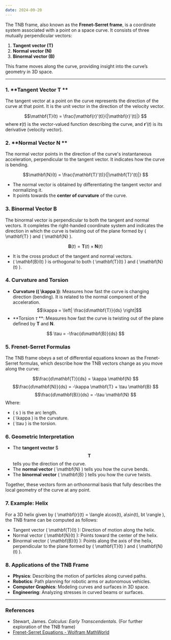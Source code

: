 ```yaml
---
date: 2024-09-20
---
```


The TNB frame, also known as the **Frenet-Serret frame**, is a coordinate system associated with a point on a space curve. It consists of three mutually perpendicular vectors:
1. **Tangent vector (T)**
2. **Normal vector (N)**
3. **Binormal vector (B)**

This frame moves along the curve, providing insight into the curve’s geometry in 3D space.

---

### 1. **Tangent Vector  $\mathbf{T}$ **

The tangent vector at a point on the curve represents the direction of the curve at that point. It is the unit vector in the direction of the velocity vector.

$$\mathbf{T}(t) = \frac{\mathbf{r}'(t)}{|\mathbf{r}'(t)|}
$$
where $\mathbf{r}(t)$ is the vector-valued function describing the curve, and $\mathbf{r}'(t)$ is its derivative (velocity vector).

### 2. **Normal Vector  $\mathbf{N}$ **

The normal vector points in the direction of the curve's instantaneous acceleration, perpendicular to the tangent vector. It indicates how the curve is bending.

$$\mathbf{N}(t) = \frac{\mathbf{T}'(t)}{|\mathbf{T}'(t)|}
$$
- The normal vector is obtained by differentiating the tangent vector and normalizing it.
- It points towards the **center of curvature** of the curve.

### 3. **Binormal Vector  $\mathbf{B}$**

The binormal vector is perpendicular to both the tangent and normal vectors. It completes the right-handed coordinate system and indicates the direction in which the curve is twisting out of the plane formed by \( \mathbf{T} \) and \( \mathbf{N} \).

$$\mathbf{B}(t) = \mathbf{T}(t) \times \mathbf{N}(t)
$$
- It is the cross product of the tangent and normal vectors.
- \( \mathbf{B}(t) \) is orthogonal to both \( \mathbf{T}(t) \) and \( \mathbf{N}(t) \).

### 4. **Curvature and Torsion**

- **Curvature (\( \kappa \))**: Measures how fast the curve is changing direction (bending). It is related to the normal component of the acceleration.
  $$\kappa = \left| \frac{d\mathbf{T}}{ds} \right|$$
- **Torsion $\tau$ **: Measures how fast the curve is twisting out of the plane defined by $\mathbf{T}$ and $\mathbf{N}$.

$$  \tau = -\frac{d\mathbf{B}}{ds}
$$
### 5. **Frenet-Serret Formulas**

The TNB frame obeys a set of differential equations known as the Frenet-Serret formulas, which describe how the TNB vectors change as you move along the curve:

$$\frac{d\mathbf{T}}{ds} = \kappa \mathbf{N}
$$
$$\frac{d\mathbf{N}}{ds} = -\kappa \mathbf{T} + \tau \mathbf{B}
$$
$$\frac{d\mathbf{B}}{ds} = -\tau \mathbf{N}
$$
Where:
- \( s \) is the arc length.
- \( \kappa \) is the curvature.
- \( \tau \) is the torsion.

### 6. **Geometric Interpretation**

- The **tangent vector** $$$ \mathbf{T}$$  tells you the direction of the curve.
- The **normal vector** \( \mathbf{N} \) tells you how the curve bends.
- The **binormal vector** \( \mathbf{B} \) tells you how the curve twists.

Together, these vectors form an orthonormal basis that fully describes the local geometry of the curve at any point.

### 7. **Example: Helix**

For a 3D helix given by \( \mathbf{r}(t) = \langle a\cos(t), a\sin(t), bt \rangle \), the TNB frame can be computed as follows:
- Tangent vector \( \mathbf{T}(t) \): Direction of motion along the helix.
- Normal vector \( \mathbf{N}(t) \): Points toward the center of the helix.
- Binormal vector \( \mathbf{B}(t) \): Points along the axis of the helix, perpendicular to the plane formed by \( \mathbf{T}(t) \) and \( \mathbf{N}(t) \).

### 8. **Applications of the TNB Frame**

- **Physics**: Describing the motion of particles along curved paths.
- **Robotics**: Path planning for robotic arms or autonomous vehicles.
- **Computer Graphics**: Modeling curves and surfaces in 3D space.
- **Engineering**: Analyzing stresses in curved beams or surfaces.

---

### References
- Stewart, James. *Calculus: Early Transcendentals*. (For further exploration of the TNB frame)
- [Frenet-Serret Equations - Wolfram MathWorld](https://mathworld.wolfram.com/Frenet-SerretFormulas.html)